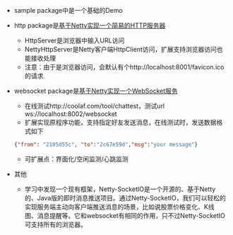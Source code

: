 * sample package中是一个基础的Demo
* http package是[基于Netty实现一个简易的HTTP服务器](https://blog.csdn.net/wangshuang1631/article/details/73251180/)
    * HttpServer是浏览器中输入URL访问
    * NettyHttpServer是Netty客户端HttpClient访问，扩展支持浏览器访问也能接收处理
    * 注意：由于是浏览器访问，会默认有个http://localhost:8001/favicon.ico的请求
* websocket package是[基于Netty实现一个WebSocket服务](https://www.jianshu.com/p/56216d1052d7)
    * 在线测试http://coolaf.com/tool/chattest，测试url ws://localhost:8002/websocket
    * 扩展实现原程序功能，支持指定好友发送消息，在线测试时，发送数据格式如下
    ```json
    {"from": "2105d55c", "to":"2c67e59d","msg":"your message"}
    ```
    * 可扩展点：界面化/空闲监测/心跳监测

* 其他
    * 学习中发现一个现有框架，Netty-SocketIO是一个开源的、基于Netty的、Java版的即时消息推送项目。通过Netty-SocketIO，我们可以轻松的实现服务端主动向客户端推送消息的场景，比如说股票价格变化、K线图、消息提醒等。它和websocket有相同的作用，只不过Netty-SocketIO可支持所有的浏览器。
